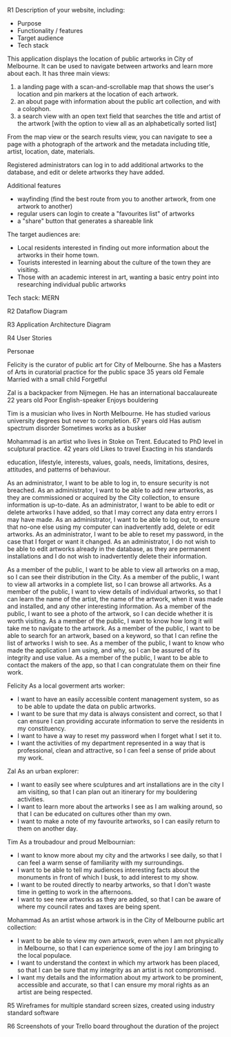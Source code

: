 R1	Description of your website, including:
- Purpose
- Functionality / features
- Target audience
- Tech stack	

This application displays the location of public artworks in City of Melbourne. It can be used to navigate between artworks and learn more about each. It has three main views: 
1. a landing page with a scan-and-scrollable map that shows the user's location and pin markers at the location of each artwork.
2. an about page with information about the public art collection, and with a colophon. 
3. a search view with an open text field that searches the title and artist of the artwork [with the option to view all as an alphabetically sorted list]

From the map view or the search results view, you can navigate to see a page with a photograph of the artwork and the metadata including title, artist, location, date, materials. 

Registered administrators can log in to add additional artworks to the database, and edit or delete artworks they have added. 

Additional features 
- wayfinding (find the best route from you to another artwork, from one artwork to another)
- regular users can login to create a "favourites list" of artworks
- a "share" button that generates a shareable link

The target audiences are: 
- Local residents interested in finding out more information about the artworks in their home town.
- Tourists interested in learning about the culture of the town they are visiting.
- Those with an academic interest in art, wanting a basic entry point into researching individual public artworks

Tech stack: 
MERN

R2	Dataflow Diagram	


R3	Application Architecture Diagram	


R4	User Stories	

Personae 

Felicity is the curator of public art for City of Melbourne. 
She has a Masters of Arts in curatorial practice for the public space
35 years old
Female
Married with a small child
Forgetful

Zal is a backpacker from Nijmegen. 
He has an international baccalaureate
22 years old
Poor English-speaker
Enjoys bouldering

Tim is a musician who lives in North Melbourne.
He has studied various university degrees but never to completion. 
67 years old
Has autism spectrum disorder
Sometimes works as a busker

Mohammad is an artist who lives in Stoke on Trent.
Educated to PhD level in sculptural practice.
42 years old
Likes to travel
Exacting in his standards

education, lifestyle, interests, values, goals, needs, limitations, desires, attitudes, and patterns of behaviour.


As an administrator, I want to be able to log in, to ensure security is not breached.
As an administrator, I want to be able to add new artworks, as they are commissioned or acquired by the City collection, to ensure information is up-to-date. 
As an administrator, I want to be able to edit or delete artworks I have added, so that I may correct any data entry errors I may have made.
As an administrator, I want to be able to log out, to ensure that no-one else using my computer can inadvertently add, delete or edit artworks.
As an administrator, I want to be able to reset my password, in the case that I forget or want it changed.
As an administrator, I do not wish to be able to edit artworks already in the database, as they are permanent installations and I do not wish to inadvertently delete their information.  

As a member of the public, I want to be able to view all artworks on a map, so I can see their distribution in the City. 
As a member of the public, I want to view all artworks in a complete list, so I can browse all artworks.
As a member of the public, I want to view details of individual artworks, so that I can learn the name of the artist, the name of the artwork, when it was made and installed, and any other interesting information. 
As a member of the public, I want to see a photo of the artwork, so I can decide whether it is worth visiting. 
As a member of the public, I want to know how long it will take me to navigate to the artwork. 
As a member of the public, I want to be able to search for an artwork, based on a keyword, so that I can refine the list of artworks I wish to see. 
As a member of the public, I want to know who made the application I am using, and why, so I can be assured of its integrity and use value. 
As a member of the public, I want to be able to contact the makers of the app, so that I can congratulate them on their fine work. 

Felicity
As a local goverment arts worker:
- I want to have an easily accessible content management system, so as to be able to update the data on public artworks.
- I want to be sure that my data is always consistent and correct, so that I can ensure I can providing accurate information to serve the residents in my constituency.
- I want to have a way to reset my password when I forget what I set it to. 
- I want the activities of my department represented in a way that is professional, clean and attractive, so I can feel a sense of pride about my work.

Zal
As an urban explorer:
- I want to easily see where sculptures and art installations are in the city I am visiting, so that I can plan out an itinerary for my bouldering activities. 
- I want to learn more about the artworks I see as I am walking around, so that I can be educated on cultures other than my own. 
- I want to make a note of my favourite artworks, so I can easily return to them on another day.

Tim
As a troubadour and proud Melbournian: 
- I want to know more about my city and the artworks I see daily, so that I can feel a warm sense of familiarity with my surroundings.
- I want to be able to tell my audiences interesting facts about the monuments in front of which I busk, to add interest to my show.
- I want to be routed directly to nearby artworks, so that I don't waste time in getting to work in the afternoons.
- I want to see new artworks as they are added, so that I can be aware of where my council rates and taxes are being spent. 

Mohammad
As an artist whose artwork is in the City of Melbourne public art collection:
- I want to be able to view my own artwork, even when I am not physically in Melbourne, so that I can experience some of the joy I am bringing to the local populace. 
- I want to understand the context in which my artwork has been placed, so that I can be sure that my integrity as an artist is not compromised. 
- I want my details and the information about my artwork to be prominent, accessible and accurate, so that I can ensure my moral rights as an artist are being respected.

R5	Wireframes for multiple standard screen sizes, created using industry standard software	


R6	Screenshots of your Trello board throughout the duration of the project	
